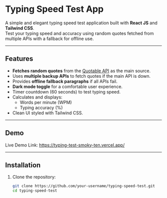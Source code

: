 # Typing Speed Test App

A simple and elegant typing speed test application built with **React JS** and **Tailwind CSS**.  
Test your typing speed and accuracy using random quotes fetched from multiple APIs with a fallback for offline use.

---

## Features

- **Fetches random quotes** from the [Quotable API](https://api.quotable.io/) as the main source.
- Uses **multiple backup APIs** to fetch quotes if the main API is down.
- Provides **offline fallback paragraphs** if all APIs fail.
- **Dark mode toggle** for a comfortable user experience.
- Timer countdown (60 seconds) to test typing speed.
- Calculates and displays:
  - Words per minute (WPM)
  - Typing accuracy (%)
- Clean UI styled with Tailwind CSS.

---

## Demo

Live Demo Link: https://typing-test-smoky-ten.vercel.app/

---

## Installation

1. Clone the repository:

   ```bash
   git clone https://github.com/your-username/typing-speed-test.git
   cd typing-speed-test
